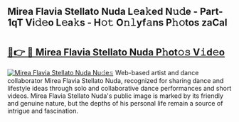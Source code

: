 ## Mirea Flavia Stellato Nuda L𝚎a𝚔ed N𝚞𝚍e - Part-1qT Vi𝚍𝚎o L𝚎a𝚔s - H𝚘𝚝 O𝚗𝚕yf𝚊ns P𝚑𝚘tos zaCaI

# <h2><a href="http://kf0tpgr.oniu.top/?m=Mirea+Flavia+Stellato+Nuda">🔗👉 🔴 Mirea Flavia Stellato Nuda P𝚑ot𝚘𝚜 V𝚒d𝚎o</a></h2>

[![Mirea Flavia Stellato Nuda Nu𝚍e𝚜](https://i.imgur.com/0qMVB7G.gif)](http://kf0tpgr.oniu.top/?m=Mirea+Flavia+Stellato+Nuda)
Web-based artist and dance collaborator Mirea Flavia Stellato Nuda, recognized for sharing dance and lifestyle ideas through solo and collaborative dance performances and short videos. Mirea Flavia Stellato Nuda's public image is marked by its friendly and genuine nature, but the depths of his personal life remain a source of intrigue and fascination.  
